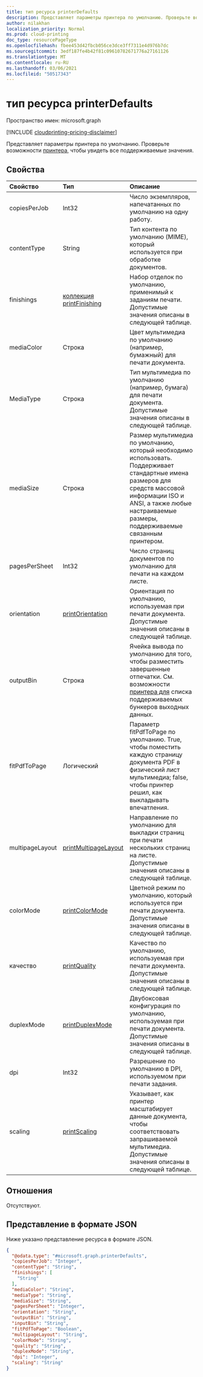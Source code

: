 ```yaml
---
title: тип ресурса printerDefaults
description: Представляет параметры принтера по умолчанию. Проверьте возможности принтера, чтобы увидеть все поддерживаемые значения.
author: nilakhan
localization_priority: Normal
ms.prod: cloud-printing
doc_type: resourcePageType
ms.openlocfilehash: fbee453d42fbcb056ce3dce3ff7311e4d976b7dc
ms.sourcegitcommit: 3edf187fe4b42f81c09610782671776a27161126
ms.translationtype: MT
ms.contentlocale: ru-RU
ms.lasthandoff: 03/06/2021
ms.locfileid: "50517343"
---
```

# <a name="printerdefaults-resource-type"></a>тип ресурса printerDefaults

Пространство имен: microsoft.graph

[!INCLUDE [cloudprinting-pricing-disclaimer](../../includes/cloudprinting-pricing-disclaimer.md)]

Представляет параметры принтера по умолчанию. Проверьте возможности [принтера,](printercapabilities.md) чтобы увидеть все поддерживаемые значения.

## <a name="properties"></a>Свойства
|Свойство|Тип|Описание|
|:---|:---|:---|
|copiesPerJob|Int32|Число экземпляров, напечатанных по умолчанию на одну работу.|
|contentType|String|Тип контента по умолчанию (MIME), который используется при обработке документов.|
|finishings|[коллекция printFinishing](enums.md#printfinishing-values)|Набор отделок по умолчанию, применимый к заданиям печати. Допустимые значения описаны в следующей таблице.|
|mediaColor|Строка|Цвет мультимедиа по умолчанию (например, бумажный) для печати документа.
|MediaType|Строка|Тип мультимедиа по умолчанию (например, бумага) для печати документа. Допустимые значения описаны в следующей таблице.|
|mediaSize|Строка|Размер мультимедиа по умолчанию, который необходимо использовать. Поддерживает стандартные имена размеров для средств массовой информации ISO и ANSI, а также любые настраиваемые размеры, поддерживаемые связанным принтером.
|pagesPerSheet|Int32|Число страниц документов по умолчанию для печати на каждом листе.
|orientation|[printOrientation](enums.md#printorientation-values)|Ориентация по умолчанию, используемая при печати документа. Допустимые значения описаны в следующей таблице.|
|outputBin|Строка|Ячейка вывода по умолчанию для того, чтобы разместить завершенные отпечатки. См. возможности [принтера для](printercapabilities.md) списка поддерживаемых бункеров выходных данных.|
|fitPdfToPage|Логический|Параметр fitPdfToPage по умолчанию. True, чтобы поместить каждую страницу документа PDF в физический лист мультимедиа; false, чтобы принтер решил, как выкладывать впечатления.|
|multipageLayout|[printMultipageLayout](enums.md#printmultipagelayout-values)|Направление по умолчанию для выкладки страниц при печати нескольких страниц на листе. Допустимые значения описаны в следующей таблице.|
|colorMode|[printColorMode](enums.md#printcolormode-values)|Цветной режим по умолчанию, который используется при печати документа. Допустимые значения описаны в следующей таблице.|
|качество|[printQuality](enums.md#printquality-values)|Качество по умолчанию, используемая при печати документа. Допустимые значения описаны в следующей таблице.|
|duplexMode|[printDuplexMode](enums.md#printduplexmode-values)|Двубоксовая конфигурация по умолчанию, используемая при печати документа. Допустимые значения описаны в следующей таблице.|
|dpi|Int32|Разрешение по умолчанию в DPI, используемом при печати задания.|
|scaling|[printScaling](enums.md#printscaling-values)|Указывает, как принтер масштабирует данные документа, чтобы соответствовать запрашиваемой мультимедиа. Допустимые значения описаны в следующей таблице.|

## <a name="relationships"></a>Отношения
Отсутствуют.

## <a name="json-representation"></a>Представление в формате JSON
Ниже указано представление ресурса в формате JSON.
<!-- {
  "blockType": "resource",
  "@odata.type": "microsoft.graph.printerDefaults"
}
-->
``` json
{
  "@odata.type": "#microsoft.graph.printerDefaults",
  "copiesPerJob": "Integer",
  "contentType": "String",
  "finishings": [
    "String"
  ],
  "mediaColor": "String",
  "mediaType": "String",
  "mediaSize": "String",
  "pagesPerSheet": "Integer",
  "orientation": "String",
  "outputBin": "String",
  "inputBin": "String",
  "fitPdfToPage": "Boolean",
  "multipageLayout": "String",
  "colorMode": "String",
  "quality": "String",
  "duplexMode": "String",
  "dpi": "Integer",
  "scaling": "String"
}
```

